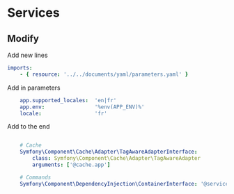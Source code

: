 # Services

Modify 
-----------------

Add new lines
```yaml
imports:
    - { resource: '../../documents/yaml/parameters.yaml' }
```

Add in parameters
```yaml
    app.supported_locales:  'en|fr'
    app.env:                '%env(APP_ENV)%'
    locale:                 'fr'
```

Add to the end
```yaml

    # Cache
    Symfony\Component\Cache\Adapter\TagAwareAdapterInterface:
        class: Symfony\Component\Cache\Adapter\TagAwareAdapter
        arguments: ['@cache.app']

    # Commands
    Symfony\Component\DependencyInjection\ContainerInterface: '@service_container'
```
